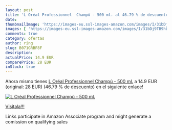 ```yaml
---
layout: post
title: 'L Oréal Professionnel  Champú - 500 ml. al 46.79 % de descuento'
date: 
thumbnailImage: 'https://images-eu.ssl-images-amazon.com/images/I/31bDj9TB9hL._SL200_.jpg'
images: [ 'https://images-eu.ssl-images-amazon.com/images/I/31bDj9TB9hL._SL200_.jpg' ]
comments: true
category: ofertas
author: ring
slug: B071GRBF8F
description:
actualPrice: 14.9 EUR
comparePrice: 28 EUR
inStock: true
---
```


Ahora mismo tienes [L Oréal Professionnel  Champú - 500 ml.](https://www.amazon.es/dp/B071GRBF8F/?tag=tolees-21) a 14.9 EUR (original: 28 EUR) (46.79 %  de descuento) en el siguiente enlace!

[![L Oréal Professionnel  Champú - 500 ml.](https://images-eu.ssl-images-amazon.com/images/I/31bDj9TB9hL._SL200_.jpg)](https://www.amazon.es/dp/B071GRBF8F/?tag=tolees-21)

[Visítala!!!](https://www.amazon.es/dp/B071GRBF8F/?tag=tolees-21)

Links participate in Amazon Associate program and might generate a comission on qualifying sales
